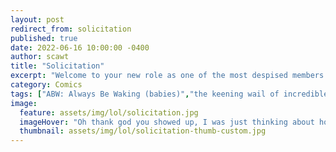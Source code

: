 ```yaml
---
layout: post
redirect_from: solicitation
published: true
date: 2022-06-16 10:00:00 -0400
author: scawt
title: "Solicitation"
excerpt: "Welcome to your new role as one of the most despised members of society. Here's your lanyard."
category: Comics
tags: ["ABW: Always Be Waking (babies)","the keening wail of incredible savings","Hell 2: Super Hell","solar panels","sales methods that haven't been relevant since 1954","parenting","modern solutions","people we all hate","bargains","evil incorporated","Savings"]
image:
  feature: assets/img/lol/solicitation.jpg
  imageHover: "Oh thank god you showed up, I was just thinking about how I wanted to make a massive financial and structural committment on a whim to a literal random person off the street!"
  thumbnail: assets/img/lol/solicitation-thumb-custom.jpg
---
```

